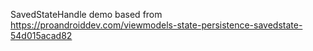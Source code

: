 SavedStateHandle demo based from https://proandroiddev.com/viewmodels-state-persistence-savedstate-54d015acad82
